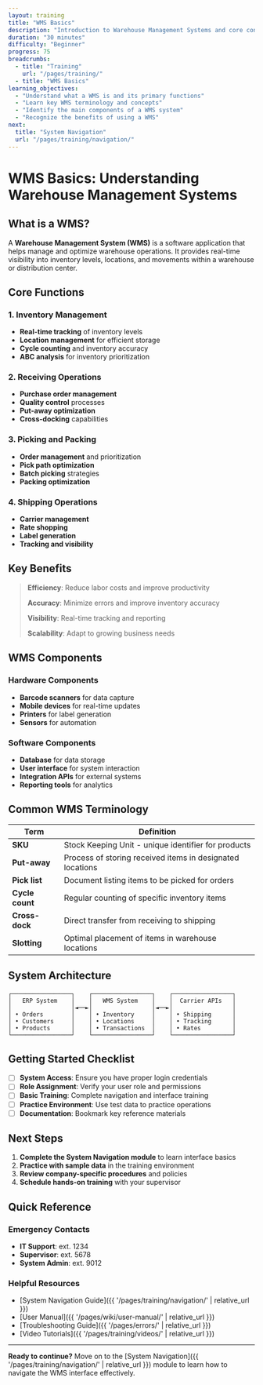 ```yaml
---
layout: training
title: "WMS Basics"
description: "Introduction to Warehouse Management Systems and core concepts"
duration: "30 minutes"
difficulty: "Beginner"
progress: 75
breadcrumbs:
  - title: "Training"
    url: "/pages/training/"
  - title: "WMS Basics"
learning_objectives:
  - "Understand what a WMS is and its primary functions"
  - "Learn key WMS terminology and concepts"
  - "Identify the main components of a WMS system"
  - "Recognize the benefits of using a WMS"
next:
  title: "System Navigation"
  url: "/pages/training/navigation/"
---
```


# WMS Basics: Understanding Warehouse Management Systems

## What is a WMS?

A **Warehouse Management System (WMS)** is a software application that helps manage and optimize warehouse operations. It provides real-time visibility into inventory levels, locations, and movements within a warehouse or distribution center.

## Core Functions

### 1. Inventory Management
- **Real-time tracking** of inventory levels
- **Location management** for efficient storage
- **Cycle counting** and inventory accuracy
- **ABC analysis** for inventory prioritization

### 2. Receiving Operations
- **Purchase order management**
- **Quality control** processes
- **Put-away optimization**
- **Cross-docking** capabilities

### 3. Picking and Packing
- **Order management** and prioritization
- **Pick path optimization**
- **Batch picking** strategies
- **Packing optimization**

### 4. Shipping Operations
- **Carrier management**
- **Rate shopping**
- **Label generation**
- **Tracking and visibility**

## Key Benefits

> **Efficiency**: Reduce labor costs and improve productivity
> 
> **Accuracy**: Minimize errors and improve inventory accuracy
> 
> **Visibility**: Real-time tracking and reporting
> 
> **Scalability**: Adapt to growing business needs

## WMS Components

### Hardware Components
- **Barcode scanners** for data capture
- **Mobile devices** for real-time updates
- **Printers** for label generation
- **Sensors** for automation

### Software Components
- **Database** for data storage
- **User interface** for system interaction
- **Integration APIs** for external systems
- **Reporting tools** for analytics

## Common WMS Terminology

| Term | Definition |
|------|------------|
| **SKU** | Stock Keeping Unit - unique identifier for products |
| **Put-away** | Process of storing received items in designated locations |
| **Pick list** | Document listing items to be picked for orders |
| **Cycle count** | Regular counting of specific inventory items |
| **Cross-dock** | Direct transfer from receiving to shipping |
| **Slotting** | Optimal placement of items in warehouse locations |

## System Architecture

```
┌─────────────────┐    ┌─────────────────┐    ┌─────────────────┐
│   ERP System    │    │   WMS System    │    │  Carrier APIs   │
│                 │◄──►│                 │◄──►│                 │
│ • Orders        │    │ • Inventory     │    │ • Shipping      │
│ • Customers     │    │ • Locations     │    │ • Tracking      │
│ • Products      │    │ • Transactions  │    │ • Rates         │
└─────────────────┘    └─────────────────┘    └─────────────────┘
```

## Getting Started Checklist

- [ ] **System Access**: Ensure you have proper login credentials
- [ ] **Role Assignment**: Verify your user role and permissions
- [ ] **Basic Training**: Complete navigation and interface training
- [ ] **Practice Environment**: Use test data to practice operations
- [ ] **Documentation**: Bookmark key reference materials

## Next Steps

1. **Complete the System Navigation module** to learn interface basics
2. **Practice with sample data** in the training environment
3. **Review company-specific procedures** and policies
4. **Schedule hands-on training** with your supervisor

## Quick Reference

### Emergency Contacts
- **IT Support**: ext. 1234
- **Supervisor**: ext. 5678
- **System Admin**: ext. 9012

### Helpful Resources
- [System Navigation Guide]({{ '/pages/training/navigation/' | relative_url }})
- [User Manual]({{ '/pages/wiki/user-manual/' | relative_url }})
- [Troubleshooting Guide]({{ '/pages/errors/' | relative_url }})
- [Video Tutorials]({{ '/pages/training/videos/' | relative_url }})

---

**Ready to continue?** Move on to the [System Navigation]({{ '/pages/training/navigation/' | relative_url }}) module to learn how to navigate the WMS interface effectively.